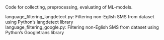Code for collecting, preprocessing, evaluating of ML-models.

language_filtering_langdetect.py: Filtering non-Eglish SMS from dataset using Python’s langdetect library  
language_filtering_google.py: Filtering non-Eglish SMS from dataset using Python’s Googletrans library
